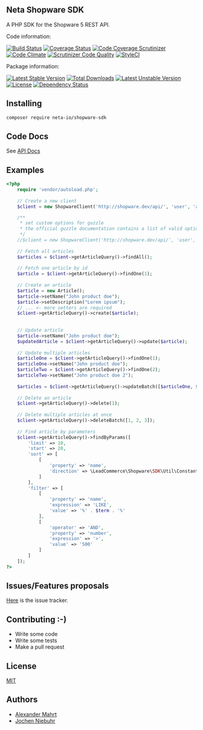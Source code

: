 Neta Shopware SDK
-----------------

A PHP SDK for the Shopware 5 REST API.

Code information:

[![Build Status](https://travis-ci.org/neta-io/shopware-sdk.png?branch=master)](https://travis-ci.org/neta-io/shopware-sdk)
[![Coverage Status](https://coveralls.io/repos/github/neta-io/shopware-sdk/badge.svg?branch=master)](https://coveralls.io/github/neta-io/shopware-sdk?branch=master)
[![Code Coverage Scrutinizer](https://scrutinizer-ci.com/g/neta-io/shopware-sdk/badges/coverage.png?b=master)](https://scrutinizer-ci.com/g/neta-io/shopware-sdk/?branch=master)
[![Code Climate](https://codeclimate.com/github/neta-io/shopware-sdk.png)](https://codeclimate.com/github/neta-io/shopware-sdk)
[![Scrutinizer Code Quality](https://scrutinizer-ci.com/g/neta-io/shopware-sdk/badges/quality-score.png?b=master)](https://scrutinizer-ci.com/g/neta-io/shopware-sdk/?branch=master)
[![StyleCI](https://styleci.io/repos/60611683/shield)](https://styleci.io/repos/60611683)

Package information:

[![Latest Stable Version](https://poser.pugx.org/neta-io/shopware-sdk/v/stable.svg)](https://packagist.org/packages/neta-io/shopware-sdk)
[![Total Downloads](https://poser.pugx.org/neta-io/shopware-sdk/downloads.svg)](https://packagist.org/packages/neta-io/shopware-sdk)
[![Latest Unstable Version](https://poser.pugx.org/neta-io/shopware-sdk/v/unstable.svg)](https://packagist.org/packages/neta-io/shopware-sdk)
[![License](https://poser.pugx.org/neta-io/shopware-sdk/license.svg)](https://packagist.org/packages/neta-io/shopware-sdk)
[![Dependency Status](https://gemnasium.com/neta-io/shopware-sdk.png)](https://gemnasium.com/neta-io/shopware-sdk)

## Installing

```bash
composer require neta-io/shopware-sdk
```

## Code Docs
See [API Docs](http://neta-io.github.io/shopware-sdk/)

## Examples
```php
<?php
    require 'vendor/autoload.php';
    
    // Create a new client
    $client = new ShopwareClient('http://shopware.dev/api/', 'user', 'api_key');

    /**
     * set custom options for guzzle
     * the official guzzle documentation contains a list of valid options (http://docs.guzzlephp.org/en/latest/request-options.html) 
     */  
    //$client = new ShopwareClient('http://shopware.dev/api/', 'user', 'api_key', ['cert' => ['/path/server.pem']]);
    
    // Fetch all articles
    $articles = $client->getArticleQuery()->findAll();
    
    // Fetch one article by id
    $article = $client->getArticleQuery()->findOne(1);
    
    // Create an article
    $article = new Article();
    $article->setName("John product doe");
    $article->setDescription("Lorem ipsum");
    // ... <- more setters are required
    $client->getArticleQuery()->create($article);
   
    
    // Update article
    $article->setName("John product doe");
    $updatedArticle = $client->getArticleQuery()->update($article);
    
    // Update multiple articles
    $articleOne = $client->getArticleQuery()->findOne(1);
    $articleOne->setName("John product doe");
    $articleTwo = $client->getArticleQuery()->findOne(2);
    $articleTwo->setName("John product doe 2");
        
    $articles = $client->getArticleQuery()->updateBatch([$articleOne, $articleTwo]);
    
    // Delete an article
    $client->getArticleQuery()->delete(1);
    
    // Delete multiple articles at once
    $client->getArticleQuery()->deleteBatch([1, 2, 3]);
    
    // Find article by parameters
    $client->getArticleQuery()->findByParams([
        'limit' => 10,
        'start' => 20,
        'sort' => [
            [
                'property' => 'name',
                'direction' => \LeadCommerce\Shopware\SDK\Util\Constants::ORDER_ASC
            ]
        ],
        'filter' => [
            [
                'property' => 'name',
                'expression' => 'LIKE',
                'value' => '%' . $term . '%'
            ],
            [
                'operator' => 'AND',
                'property' => 'number',
                'expression' => '>',
                'value' => '500'
            ]
        ]
    ]);
?>
```

## Issues/Features proposals

[Here](https://github.com/neta-io/shopware-sdk/issues) is the issue tracker.

## Contributing :-)

* Write some code
* Write some tests
* Make a pull request

## License

[MIT](MIT-LICENSE)

## Authors

- [Alexander Mahrt](https://github.com/cyruxx)
- [Jochen Niebuhr](https://github.com/jniebuhr)
